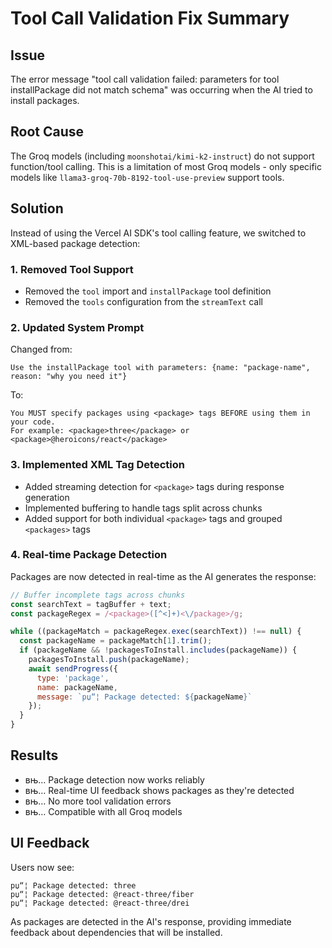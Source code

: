 # Tool Call Validation Fix Summary

## Issue
The error message "tool call validation failed: parameters for tool installPackage did not match schema" was occurring when the AI tried to install packages.

## Root Cause
The Groq models (including `moonshotai/kimi-k2-instruct`) do not support function/tool calling. This is a limitation of most Groq models - only specific models like `llama3-groq-70b-8192-tool-use-preview` support tools.

## Solution
Instead of using the Vercel AI SDK's tool calling feature, we switched to XML-based package detection:

### 1. Removed Tool Support
- Removed the `tool` import and `installPackage` tool definition
- Removed the `tools` configuration from the `streamText` call

### 2. Updated System Prompt
Changed from:
```
Use the installPackage tool with parameters: {name: "package-name", reason: "why you need it"}
```

To:
```
You MUST specify packages using <package> tags BEFORE using them in your code. 
For example: <package>three</package> or <package>@heroicons/react</package>
```

### 3. Implemented XML Tag Detection
- Added streaming detection for `<package>` tags during response generation
- Implemented buffering to handle tags split across chunks
- Added support for both individual `<package>` tags and grouped `<packages>` tags

### 4. Real-time Package Detection
Packages are now detected in real-time as the AI generates the response:
```javascript
// Buffer incomplete tags across chunks
const searchText = tagBuffer + text;
const packageRegex = /<package>([^<]+)<\/package>/g;

while ((packageMatch = packageRegex.exec(searchText)) !== null) {
  const packageName = packageMatch[1].trim();
  if (packageName && !packagesToInstall.includes(packageName)) {
    packagesToInstall.push(packageName);
    await sendProgress({ 
      type: 'package', 
      name: packageName,
      message: `рџ“¦ Package detected: ${packageName}`
    });
  }
}
```

## Results
- вњ… Package detection now works reliably
- вњ… Real-time UI feedback shows packages as they're detected
- вњ… No more tool validation errors
- вњ… Compatible with all Groq models

## UI Feedback
Users now see:
```
рџ“¦ Package detected: three
рџ“¦ Package detected: @react-three/fiber
рџ“¦ Package detected: @react-three/drei
```

As packages are detected in the AI's response, providing immediate feedback about dependencies that will be installed.